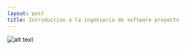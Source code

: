 ```yaml
---
layout: post
title: Introduccion a la ingenieria de software proyecto
---
```

![alt text](https://www.udea.edu.co/wps/wcm/connect/udea/95794179-b319-4f47-bb63-41880e921862/1/banner-bienvenidos.jpg?MOD=AJPERES)
